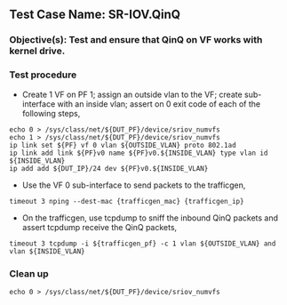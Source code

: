 
## Test Case Name: SR-IOV.QinQ

### Objective(s): Test and ensure that QinQ on VF works with kernel drive.

### Test procedure

* Create 1 VF on PF 1; assign an outside vlan to the VF; create sub-interface with an inside vlan; assert on 0 exit code of each of the following steps,
```
echo 0 > /sys/class/net/${DUT_PF}/device/sriov_numvfs
echo 1 > /sys/class/net/${DUT_PF}/device/sriov_numvfs
ip link set ${PF} vf 0 vlan ${OUTSIDE_VLAN} proto 802.1ad
ip link add link ${PF}v0 name ${PF}v0.${INSIDE_VLAN} type vlan id ${INSIDE_VLAN}
ip add add ${DUT_IP}/24 dev ${PF}v0.${INSIDE_VLAN}
```

* Use the VF 0 sub-interface to send packets to the trafficgen,
```
timeout 3 nping --dest-mac {trafficgen_mac} {trafficgen_ip}
```

* On the trafficgen, use tcpdump to sniff the inbound QinQ packets and assert tcpdump receive the QinQ packets,
```
timeout 3 tcpdump -i ${trafficgen_pf} -c 1 vlan ${OUTSIDE_VLAN} and vlan ${INSIDE_VLAN}
```

### Clean up
```
echo 0 > /sys/class/net/${DUT_PF}/device/sriov_numvfs
```



